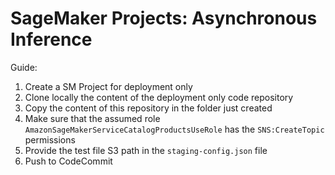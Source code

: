 # SageMaker Projects: Asynchronous Inference

Guide: 

1. Create a SM Project for deployment only
2. Clone locally the content of the deployment only code repository
3. Copy the content of this repository in the folder just created
4. Make sure that the assumed role `AmazonSageMakerServiceCatalogProductsUseRole` has the `SNS:CreateTopic` permissions
5. Provide the test file S3 path in the `staging-config.json` file
6. Push to CodeCommit
